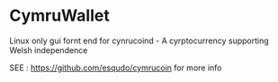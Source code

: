 # CymruWallet

Linux only gui fornt end for cynrucoind - A cyrptocurrency supporting Welsh independence


SEE : https://github.com/esqudo/cymrucoin for more info
